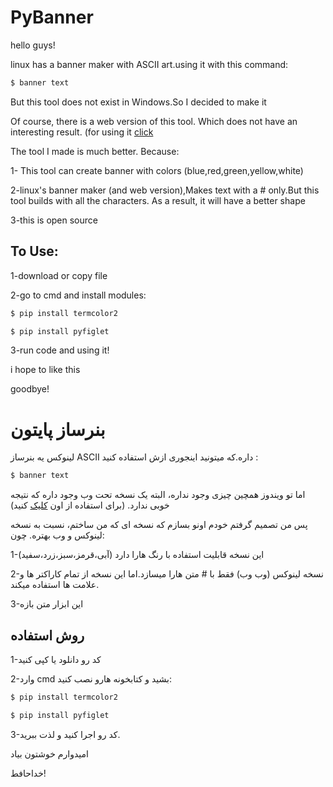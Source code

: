 # PyBanner

hello guys!

linux has a banner maker with ASCII art.using it with this command:

```bash
$ banner text
```

But this tool does not exist in Windows.So I decided to make it

Of course, there is a web version of this tool. Which does not have an interesting result. (for using it [click](https://helloacm.com/banner)

The tool I made is much better. Because:

1- This tool can create banner with colors (blue,red,green,yellow,white)

2-linux's banner maker (and web version),Makes text with a # only.But this tool builds with all the characters. As a result, it will have a better shape

3-this is open source

To Use:
----------

1-download or copy file

2-go to cmd and install modules:

```bash
$ pip install termcolor2
```

```bash
$ pip install pyfiglet
```

3-run code and using it!

i hope to like this

goodbye!

# بنرساز پایتون

لینوکس یه بنرساز ASCII داره.که میتونید اینجوری ازش استفاده کنید :

```bash
$ banner text
```

اما تو ویندوز همچین چیزی وجود نداره، البته یک نسخه تحت وب وجود داره که نتیجه خوبی ندارد. (برای استفاده از اون [کلیک](https://helloacm.com/banner) کنید)

پس من تصمیم گرفتم خودم اونو بسازم که نسخه ای که من ساختم، نسبت به نسخه لینوکس و وب بهتره. چون:

1-این نسخه قابلیت استفاده با رنگ هارا دارد (آبی،قرمز،سبز،زرد،سفید)

2-نسخه لینوکس (وب وب) فقط با # متن هارا میسازد.اما این نسخه از تمام کاراکتر ها و علامت ها استفاده میکند.

3-این ابزار متن بازه

روش استفاده
-------

1-کد رو دانلود یا کپی کنید

2-وارد cmd بشید و کتابخونه هارو نصب کنید:

```bash
$ pip install termcolor2
```

```bash
$ pip install pyfiglet
```

3-کد رو اجرا کنید و لذت ببرید.

امیدوارم خوشتون بیاد

خداحافط!
